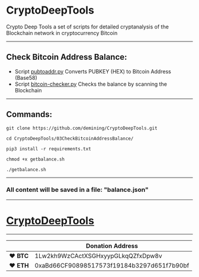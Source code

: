 # CryptoDeepTools
Crypto Deep Tools a set of scripts for detailed cryptanalysis of the Blockchain network in cryptocurrency Bitcoin 

---

## Check Bitcoin Address Balance:


* Script [pubtoaddr.py](https://github.com/demining/CryptoDeepTools/blob/main/03CheckBitcoinAddressBalance/pubtoaddr.py) Converts PUBKEY (HEX) to Bitcoin Address (Base58)
* Script [bitcoin-checker.py](https://github.com/demining/CryptoDeepTools/blob/main/03CheckBitcoinAddressBalance/bitcoin-checker.py) Checks the balance by scanning the Blockchain

---

## Commands:

    git clone https://github.com/demining/CryptoDeepTools.git
    
    cd CryptoDeepTools/03CheckBitcoinAddressBalance/
    
    pip3 install -r requirements.txt

    chmod +x getbalance.sh
    
    ./getbalance.sh



---
### All content will be saved in a file: "balance.json"

---


# [CryptoDeepTools](https://github.com/demining/CryptoDeepTools/)


---



|  | Donation Address |
| --- | --- |
| ♥ __BTC__ | 1Lw2kh9WzCActXSGHxyypGLkqQZfxDpw8v |
| ♥ __ETH__ | 0xaBd66CF90898517573f19184b3297d651f7b90bf |
